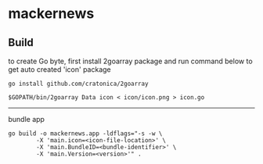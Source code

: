 # mackernews

## Build

to create Go byte, first install 2goarray package and run command below to get auto created 'icon' package

```
go install github.com/cratonica/2goarray
```

```
$GOPATH/bin/2goarray Data icon < icon/icon.png > icon.go
```

<hr />

bundle app

```
go build -o mackernews.app -ldflags="-s -w \
        -X 'main.icon=<icon-file-location>' \
        -X 'main.BundleID=<bundle-identifier>' \
        -X 'main.Version=<version>'" .
```
